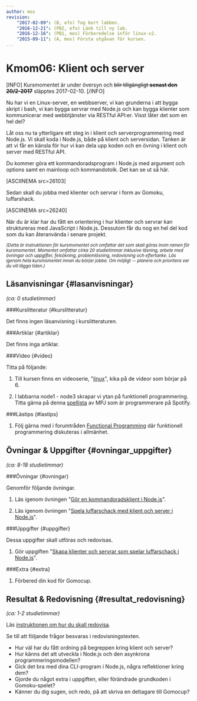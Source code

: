 ```yaml
---
author: mos
revision:
    "2017-02-09": (B, efo) Tog bort labben.
    "2016-12-21": (PB2, efo) Länk till ny lab.
    "2016-12-16": (PB1, mos) Förberedelse inför linux-v2.
    "2015-09-11": (A, mos) Första utgåvan för kursen.
...
```

Kmom06: Klient och server
==================================

[INFO]
Kursmomentet är under översyn och <strike>blir tillgängligt **senast den 20/2-2017**</strike> släpptes 2017-02-10.
[/INFO]

Nu har vi en Linux-server, en webbserver, vi kan grunderna i att bygga skript i bash, vi kan bygga servrar med Node.js och kan bygga klienter som kommunicerar med webbtjänster via RESTful API:er. Visst låter det som en hel del?

Låt oss nu ta ytterligare ett steg in i klient och serverprogrammering med Node.js. Vi skall koda i Node.js, både på klient och serversidan. Tanken är att vi får en känsla för hur vi kan dela upp koden och en övning i klient och server med RESTful API.



<!--more-->

Du kommer göra ett kommandoradsprogram i Node.js med argument och options samt en mainloop och kommandotolk. Det kan se ut så här.

[ASCIINEMA src=26103]

Sedan skall du jobba med klienter och servrar i form av Gomoku, luffarshack.

[ASCIINEMA src=26240]

När du är klar har du fått en orientering i hur klienter och servrar kan struktureras med JavaScript i Node.js. Dessutom får du nog en hel del kod som du kan återanvända i senare projekt.


<small>*(Detta är instruktionen för kursmomentet och omfattar det som skall göras inom ramen för kursmomentet. Momentet omfattar cirka 20 studietimmar inklusive läsning, arbete med övningar och uppgifter, felsökning, problemlösning, redovisning och eftertanke. Läs igenom hela kursmomentet innan du börjar jobba. Om möjligt -- planera och prioritera var du vill lägga tiden.)*</small>



Läsanvisningar  {#lasanvisningar}
---------------------------------

*(ca: 0 studietimmar)*


###Kurslitteratur  {#kurslitteratur}

Det finns ingen läsanvisning i kurslitteraturen.

<!--
http://exploringjs.com/es6/index.html
-->



###Artiklar {#artiklar}

Det finns inga artiklar.



###Video  {#video}

Titta på följande:

1. Till kursen finns en videoserie, "[linux](https://www.youtube.com/playlist?list=PLKtP9l5q3ce_AGc9pBgaXFEQGjyFJe7XJ)", kika på de videor som börjar på 6.

1. I labbarna node1 - node3 skrapar vi ytan på funktionell programmering. Titta gärna på denna [spellista](https://www.youtube.com/playlist?list=PL0zVEGEvSaeEd9hlmCXrk5yUyqUag-n84) av MPJ som är programmerare på Spotify.



###Lästips {#lastips}

1. Följ gärna med i forumtråden [Functional Programming](https://dbwebb.se/forum/viewtopic.php?f=36&t=5980) där funktionell programmering diskuteras i allmänhet.




Övningar & Uppgifter  {#ovningar_uppgifter}
-------------------------------------------

*(ca: 8-18 studietimmar)*



###Övningar {#ovningar}

Genomför följande övningar.

1. Läs igenom övningen "[Gör en kommandoradsklient i Node.js](kunskap/gor-en-kommandoradsklient-i-node-js)".

1. Läs igenom övningen "[Spela luffarschack med klient och server i Node.js](kunskap/spela-luffarschack-med-klient-och-server-i-node-js)".



###Uppgifter {#uppgifter}

Dessa uppgifter skall utföras och redovisas.

1. Gör uppgiften "[Skapa klienter och servrar som spelar luffarschack i Node.js](uppgift/skapa-klienter-och-servrar-som-spelar-luffarschack-i-node-js)".

<!-- 1. Gör uppgiften [Lab 5](uppgift/linux-lab5-fortsattning-asynkron-programmering) för att träna ytterligare på asynkron programmering. -->



###Extra {#extra}

1. Förbered din kod för Gomocup.



Resultat & Redovisning  {#resultat_redovisning}
-----------------------------------------------

*(ca: 1-2 studietimmar)*

Läs [instruktionen om hur du skall redovisa](kurser/linux-v2/redovisa).

Se till att följande frågor besvaras i redovisningstexten.

* Hur väl har du fått ordning på begreppen kring klient och server?
* Hur känns det att utveckla i Node.js och den asynkrona programmeringsmodellen?
* Gick det bra med dina CLI-program i Node.js, några reflektioner kring dem?
* Gjorde du något extra i uppgiften, eller förändrade grundkoden i Gomoku-spelet?
* Känner du dig sugen, och redo, på att skriva en deltagare till Gomocup?
